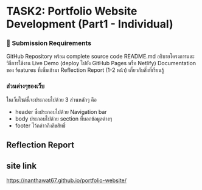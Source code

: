 # TASK2: Portfolio Website Development (Part1 - Individual)
### 📝 Submission Requirements
GitHub Repository พร้อม complete source code
README.md อธิบายโครงการและวิธีการใช้งาน
Live Demo (deploy ไปยัง GitHub Pages หรือ Netlify)
Documentation ของ features ที่เพิ่มเข้ามา
Reflection Report (1-2 หน้า) เกี่ยวกับสิ่งที่เรียนรู้
### ส่วนต่างๆของเว็บ
ในเว็บไซต์นี้จะประกอบไปด้วย 3 ส่วนหลักๆ คือ 
- header ซึ่งประกอบไปด้วย Navigation bar 
- body ประกอบไปด้วย section ที่บอกข้อมูลต่างๆ 
- footer ไว้กล่าวถึงลิขสิทธิ์

## Reflection Report


## site link
https://nanthawat67.github.io/portfolio-website/
